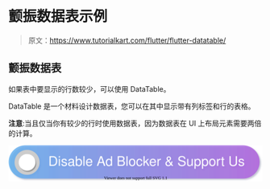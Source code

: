 # 颤振数据表示例

> 原文：<https://www.tutorialkart.com/flutter/flutter-datatable/>

## 颤振数据表

如果表中要显示的行数较少，可以使用 DataTable。

DataTable 是一个材料设计数据表，您可以在其中显示带有列标签和行的表格。

**注意**:当且仅当你有较少的行时使用数据表，因为数据表在 UI 上布局元素需要两倍的计算。

[![](img/925da31b32d6bc3827932f6c8afb11bb.png)](https://www.tutorialkart.com/)
